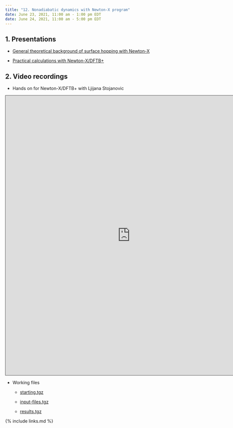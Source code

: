 ```yaml
---
title: "12. Nonadiabatic dynamics with Newton-X program"
date: June 23, 2021, 11:00 am - 1:00 pm EDT
date: June 24, 2021, 11:00 am - 5:00 pm EDT
---
```


## 1. Presentations

 * [General theoretical background of surface hopping with Newton-X](../files/Barbatti-newtonx.pdf)

 * [Practical calculations with Newton-X/DFTB+](../files/Stojanovic-newtonx-dftb.pdf)


## 2. Video recordings

 * Hands on for Newton-X/DFTB+ with Ljijana Stojanovic

<iframe src="https://ub.hosted.panopto.com/Panopto/Pages/Embed.aspx?id=27016960-98e0-471d-bbf8-ad500179407d&
autoplay=false&offerviewer=true&showtitle=true&showbrand=false&start=0&interactivity=all" height="900" width="800" 
style="border: 1px solid #464646;" allowfullscreen allow="autoplay"></iframe>

 * Working files

   - [starting.tgz](../files/episode_12/starting.tgz)

   - [input-files.tgz](../files/episode_12/input-files.tgz)

   - [results.tgz](../files/episode_12/results.tgz)

{% include links.md %}

